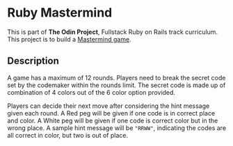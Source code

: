 # Ruby Mastermind
This is part of **The Odin Project**, Fullstack Ruby on Rails track curriculum. This project is to build a [Mastermind game](https://en.wikipedia.org/wiki/Mastermind_(board_game)).
## Description
A game has a maximum of 12 rounds. Players need to break the secret code set by the codemaker within the rounds limit. The secret code is made up of combination of 4 colors out of the 6 color option provided. 

Players can decide their next move after considering the hint message given each round. A Red peg will be given if one code is in correct place and color. A White peg will be given if one code is correct color but in the wrong place. A sample hint message will be ```"RRWW"```, indicating the codes are all correct in color, but two is out of place.